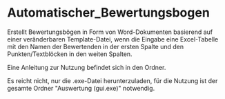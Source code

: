 # Automatischer_Bewertungsbogen

Erstellt Bewertungsbögen in Form von Word-Dokumenten basierend auf einer veränderbaren Template-Datei,
 wenn die Eingabe eine Excel-Tabelle mit den Namen der Bewertenden in der ersten Spalte und den Punkten/Textblöcken in den weiten Spalten. 
 
 Eine Anleitung zur Nutzung befindet sich in den Ordner.
 
 Es reicht nicht, nur die .exe-Datei herunterzuladen, für die Nutzung ist der gesamte Ordner  "Auswertung (gui.exe)" notwendig.
